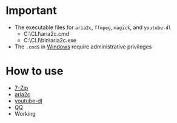 # Important

- The executable files for `aria2c`, `ffmpeg`, `magick`, and `youtube-dl`
    - C:\CLI\aria2c.cmd
    - C:\CLI\bin\aria2c.exe
- The `.cmd`s in [Windows](/Windows/) require administrative privileges

# How to use
- [7-Zip](/7-zip/README.md)
- [aria2c](/aria2c/README.md)
- [youtube-dl](/youtube-dl/README.md)
- [QQ](/QQ/README.md)
- Working
